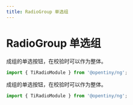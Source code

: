 ```yaml
---
title: RadioGroup 单选组
---
```

# RadioGroup 单选组

<div class="used-tiny">

成组的单选按钮，在校验时可以作为整体。

```typescript
import { TiRadioModule } from '@opentiny/ng';
```

</div>

<div class="used-config">

成组的单选按钮，在校验时可以作为整体。

```typescript
import { TiRadioModule } from '@opentiny/ng';
```
</div>
